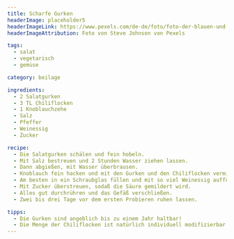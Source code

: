 ```yaml
---
title: Scharfe Gurken
headerImage: placeholder5
headerImageLink: https://www.pexels.com/de-de/foto/foto-der-blauen-und-roten-abstrakten-malerei-3699270/
headerImageAttribution: Foto von Steve Johnson von Pexels

tags:
  - salat
  - vegetarisch
  - gemüse

category: beilage

ingredients:
  - 2 Salatgurken
  - 3 TL Chiliflocken
  - 1 Knoblauchzehe
  - Salz
  - Pfeffer
  - Weinessig
  - Zucker

recipe:
  - Die Salatgurken schälen und fein hobeln.
  - Mit Salz bestreuen und 2 Stunden Wasser ziehen lassen.
  - Dann abgießen, mit Wasser überbrausen.
  - Knoblauch fein hacken und mit den Gurken und den Chiliflocken vermischen, pfeffern.
  - Am besten in ein Schraubglas füllen und mit so viel Weinessig auffüllen, daß die Gurken bedeckt sind.
  - Mit Zucker überstreuen, sodaß die Säure gemildert wird.
  - Alles gut durchrühren und das Gefäß verschließen.
  - Zwei bis drei Tage vor dem ersten Probieren ruhen lassen.

tipps:
  - Die Gurken sind angeblich bis zu einem Jahr haltbar!
  - Die Menge der Chiliflocken ist natürlich individuell modifizierbar.
---
```


